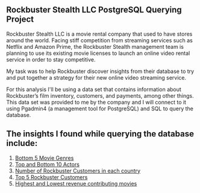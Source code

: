 ## Rockbuster Stealth LLC PostgreSQL Querying Project

Rockbuster Stealth LLC is a movie rental company that used to have stores around the
world. Facing stiff competition from streaming services such as Netflix and Amazon Prime,
the Rockbuster Stealth management team is planning to use its existing movie licenses to
launch an online video rental service in order to stay competitive.

My task was to help Rockbuster discover insights from their database to try and put together a strategy for their new online video streaming service. 

For this analysis I'll be using a data set that contains information about Rockbuster’s
film inventory, customers, and payments, among other things. This data set was provided to me by the
company and I will connect to it using Pgadmin4 (a management tool for PostgreSQL) and SQL to query 
the database. 

## The insights I found while querying the database include:

1. [Bottom 5 Movie Genres](https://public.tableau.com/app/profile/matthew.ossachuk/viz/BottomandTop5MovieGenres-Rockbuster/Bottom5MovieGenres)
2. [Top and Bottom 10 Actors](https://public.tableau.com/app/profile/matthew.ossachuk/viz/TopandBottom10ActorsbyTotalRevenue-Rockbuster/Top10Actors)
3. [Number of Rockbuster Customers in each country](https://public.tableau.com/app/profile/matthew.ossachuk/viz/NumberofCustomersineachcountrywithrevenue-Rockbuster/ComboMap-NumberofCustomersandRevenue)
4. [Top 5 Rockbuster Customers](https://public.tableau.com/app/profile/matthew.ossachuk/viz/TopFiveRockbusterCustomers-Rockbuster/Top5RockbusterCustomers)
5. [Highest and Lowest revenue contributing movies](https://public.tableau.com/app/profile/matthew.ossachuk/viz/HighestandLowestContributingMovies-Rockbuster/LowestRevenueContributingMovies)

